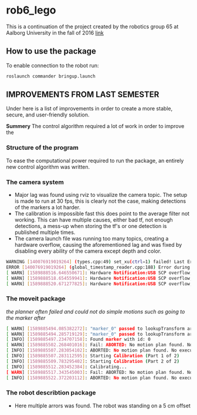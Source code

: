 # rob6_lego
This is a continuation of the project created by the robotics group 65 at Aalborg University in the fall of 2016 [link](https://github.com/pbtorrild/rob5_lego)
## How to use the package

To enable connection to the robot run:
```bash
roslaunch commander bringup.launch
```

## IMPROVEMENTS FROM LAST SEMESTER
Under here is a list of improvements in order to create a more stable, secure, and user-friendly solution.

**Summery**
The control algorithm required a lot of work in order to improve the
### Structure of the program
To ease the computational power required to run the package, an entirely new control algorithm was written.  
### The camera system
* Major lag was found using rviz to visualize the camera topic. The setup is made to run at 30 fps, this is clearly not the case, making detections of the markers a lot harder.
* The calibration is impossible fast this does point to the average filter not working. This can have multiple causes, either bad tf, not enough detections, a mess-up when storing the tf's or one detection is published multiple times.
* The camera launch file was running too many topics, creating a hardware overflow, causing the aforementioned lag and was fixed by disabling every ability of the camera except depth and color.
```bash
WARNING [140076919019264] (types.cpp:49) set_xu(ctrl=1) failed! Last Error: Input/output error
ERROR [140076919019264] (global_timestamp_reader.cpp:188) Error during time_diff_keeper polling: set_xu(ctrl=1) failed! Last Error: Input/output error
[ WARN] [1589888516.646550671]: Hardware Notification:USB SCP overflow,1.58989e+12,Error,Hardware Error
[ WARN] [1589888518.654559941]: Hardware Notification:USB SCP overflow,1.58989e+12,Error,Hardware Error
[ WARN] [1589888520.671277825]: Hardware Notification:USB SCP overflow,1.58989e+12,Error,Hardware Error
```


### The moveit package

  _the planner often failed and could not do simple motions such as going to the marker after_

```bash
[ WARN] [1589885494.085382272]: "marker_0" passed to lookupTransform argument source_frame does not exist.
[ WARN] [1589885494.285719129]: "marker_0" passed to lookupTransform argument source_frame does not exist.
[ INFO] [1589885497.234707158]: Found marker with id: 0
[ WARN] [1589885502.268401016]: Fail: ABORTED: No motion plan found. No execution attempted.
[ INFO] [1589885507.283054102]: ABORTED: No motion plan found. No execution attempted.
[ INFO] [1589885507.283112595]: Starting Calibration (Part 1 of 2)
[ INFO] [1589885509.783295402]: Starting Calibration (Part 2 of 2)
[ INFO] [1589885512.283452384]: Calibrating...
[ WARN] [1589885517.343545003]: Fail: ABORTED: No motion plan found. No execution attempted.
[ INFO] [1589885522.372203112]: ABORTED: No motion plan found. No execution attempted.
```

### The robot describtion package
* Here multiple arrors was found. The robot was standing on a 5 cm offset
